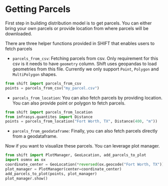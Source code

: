 # Getting Parcels

First step in building distribution model is to get parcels.
You can either bring your own parcels or provide location from where
parcels will be downloaded.

There are three helper functions provided in SHIFT that enables users to fetch parcels


* `parcels_from_csv`: Fetching parcels from csv. Only requirement for this csv is it needs to have
`geometry` column. Shift uses geopandas to load geometries from this file.
Currently we only support `Point`, `Polygon` and `MultiPolygon` shapes.

```python
from shift import parcels_from_csv
points = parcels_from_csv("my_parcel.csv")
```

* `parcels_from_location`: You can also fetch parcels by providing location. You can also provide point or polygon
to fetch parcels.

```python
from shift import parcels_from_location
from infrasys.quantites import Distance
points = parcels_from_location("Fort Worth, TX", Distance(400, "m"))
```

* `parcels_from_geodataframe`: Finally, you can also fetch parcels directly from a geodataframe. 


Now if you want to visualize these parcels. You can leverage plot manager.

```python
from shift import PlotManager, GeoLocation, add_parcels_to_plot
import osmnx as ox
coordinate_center = GeoLocation(*reversed(ox.geocode("Fort Worth, TX")))
plot_manager = PlotManager(center=coordinate_center)
add_parcels_to_plot(points, plot_manager)
plot_manager.show()
```